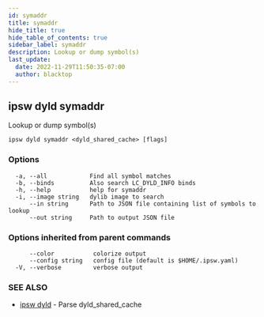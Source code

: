 ```yaml
---
id: symaddr
title: symaddr
hide_title: true
hide_table_of_contents: true
sidebar_label: symaddr
description: Lookup or dump symbol(s)
last_update:
  date: 2022-11-29T11:50:35-07:00
  author: blacktop
---
```

## ipsw dyld symaddr

Lookup or dump symbol(s)

```
ipsw dyld symaddr <dyld_shared_cache> [flags]
```

### Options

```
  -a, --all            Find all symbol matches
  -b, --binds          Also search LC_DYLD_INFO binds
  -h, --help           help for symaddr
  -i, --image string   dylib image to search
      --in string      Path to JSON file containing list of symbols to lookup
      --out string     Path to output JSON file
```

### Options inherited from parent commands

```
      --color           colorize output
      --config string   config file (default is $HOME/.ipsw.yaml)
  -V, --verbose         verbose output
```

### SEE ALSO

* [ipsw dyld](/docs/cli/ipsw/dyld)	 - Parse dyld_shared_cache

